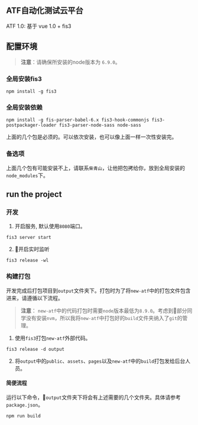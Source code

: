 ## ATF自动化测试云平台

ATF 1.0: 基于 vue 1.0 + fis3

## 配置环境
> **注意**：请确保所安装的node版本为 `6.9.0`。

### 全局安装fis3
```
npm install -g fis3
```
### 全局安装依赖
```
npm install -g fis-parser-babel-6.x fis3-hook-commonjs fis3-postpackager-loader fis3-parser-node-sass node-sass
```
上面的几个包是必须的。可以依次安装，也可以像上面一样一次性安装完。

### 备选项
上面几个包有可能安装不上，请联系`柴青山`，让他把包拷给你，放到全局安装的`node_modules`下。

## run the project
### 开发
1. 开启服务, 默认使用`8080`端口。
```
fis3 server start
```
2. 开启实时监听
```
fis3 release -wl
```
### 构建打包
开发完成后打包项目到`output`文件夹下。打包时为了将`new-atf`中的打包文件包含进来，请遵循以下流程。
> **注意**： `new-atf`中的代码打包时需要`node`版本最低为`8.9.0`。考虑到部分同学没有安装`nvm`，所以我将`new-atf`中打包好的`build`文件夹纳入了`git`的管理。

1. 使用`fis3`打包`new-atf`外部代码。
```
fis3 release -d output
```
2. 将`output`中的`public`、`assets`、`pages`以及`new-atf`中的`build`打包发给后台人员。

#### 简便流程
运行以下命令，`output`文件夹下将会有上述需要的几个文件夹。具体请参考`package.json`。
```
npm run build
```
